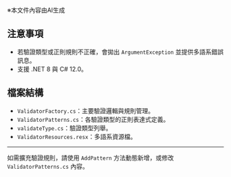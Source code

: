 ﻿※本文件內容由AI生成

## 注意事項

- 若驗證類型或正則規則不正確，會拋出 `ArgumentException` 並提供多語系錯誤訊息。
- 支援 .NET 8 與 C# 12.0。

## 檔案結構

- `ValidatorFactory.cs`：主要驗證邏輯與規則管理。
- `ValidatorPatterns.cs`：各驗證類型的正則表達式定義。
- `validateType.cs`：驗證類型列舉。
- `ValidatorResources.resx`：多語系資源檔。

---

如需擴充驗證規則，請使用 `AddPattern` 方法動態新增，或修改 `ValidatorPatterns.cs` 內容。